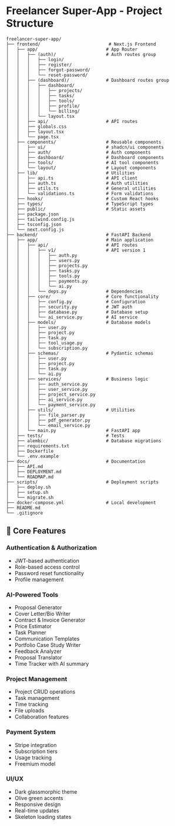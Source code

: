 # Freelancer Super-App - Project Structure

```
freelancer-super-app/
├── frontend/                          # Next.js Frontend
│   ├── app/                          # App Router
│   │   ├── (auth)/                   # Auth routes group
│   │   │   ├── login/
│   │   │   ├── register/
│   │   │   ├── forgot-password/
│   │   │   └── reset-password/
│   │   ├── (dashboard)/              # Dashboard routes group
│   │   │   ├── dashboard/
│   │   │   │   ├── projects/
│   │   │   │   ├── tasks/
│   │   │   │   ├── tools/
│   │   │   │   ├── profile/
│   │   │   │   └── billing/
│   │   │   └── layout.tsx
│   │   ├── api/                      # API routes
│   │   ├── globals.css
│   │   ├── layout.tsx
│   │   └── page.tsx
│   ├── components/                   # Reusable components
│   │   ├── ui/                       # shadcn/ui components
│   │   ├── auth/                     # Auth components
│   │   ├── dashboard/                # Dashboard components
│   │   ├── tools/                    # AI tool components
│   │   └── layout/                   # Layout components
│   ├── lib/                          # Utilities
│   │   ├── api.ts                    # API client
│   │   ├── auth.ts                   # Auth utilities
│   │   ├── utils.ts                  # General utilities
│   │   └── validations.ts            # Form validations
│   ├── hooks/                        # Custom React hooks
│   ├── types/                        # TypeScript types
│   ├── public/                       # Static assets
│   ├── package.json
│   ├── tailwind.config.js
│   ├── tsconfig.json
│   └── next.config.js
├── backend/                          # FastAPI Backend
│   ├── app/                          # Main application
│   │   ├── api/                      # API routes
│   │   │   ├── v1/                   # API version 1
│   │   │   │   ├── auth.py
│   │   │   │   ├── users.py
│   │   │   │   ├── projects.py
│   │   │   │   ├── tasks.py
│   │   │   │   ├── tools.py
│   │   │   │   ├── payments.py
│   │   │   │   └── ai.py
│   │   │   └── deps.py               # Dependencies
│   │   ├── core/                     # Core functionality
│   │   │   ├── config.py             # Configuration
│   │   │   ├── security.py           # JWT auth
│   │   │   ├── database.py           # Database setup
│   │   │   └── ai_service.py         # AI service
│   │   ├── models/                   # Database models
│   │   │   ├── user.py
│   │   │   ├── project.py
│   │   │   ├── task.py
│   │   │   ├── tool_usage.py
│   │   │   └── subscription.py
│   │   ├── schemas/                  # Pydantic schemas
│   │   │   ├── user.py
│   │   │   ├── project.py
│   │   │   ├── task.py
│   │   │   └── ai.py
│   │   ├── services/                 # Business logic
│   │   │   ├── auth_service.py
│   │   │   ├── user_service.py
│   │   │   ├── project_service.py
│   │   │   ├── ai_service.py
│   │   │   └── payment_service.py
│   │   ├── utils/                    # Utilities
│   │   │   ├── file_parser.py
│   │   │   ├── pdf_generator.py
│   │   │   └── email_service.py
│   │   └── main.py                   # FastAPI app
│   ├── tests/                        # Tests
│   ├── alembic/                      # Database migrations
│   ├── requirements.txt
│   ├── Dockerfile
│   └── .env.example
├── docs/                             # Documentation
│   ├── API.md
│   ├── DEPLOYMENT.md
│   └── ROADMAP.md
├── scripts/                          # Deployment scripts
│   ├── deploy.sh
│   ├── setup.sh
│   └── migrate.sh
├── docker-compose.yml                # Local development
├── README.md
└── .gitignore
```

## 🎯 Core Features

### Authentication & Authorization
- JWT-based authentication
- Role-based access control
- Password reset functionality
- Profile management

### AI-Powered Tools
- Proposal Generator
- Cover Letter/Bio Writer
- Contract & Invoice Generator
- Price Estimator
- Task Planner
- Communication Templates
- Portfolio Case Study Writer
- Feedback Analyzer
- Proposal Translator
- Time Tracker with AI summary

### Project Management
- Project CRUD operations
- Task management
- Time tracking
- File uploads
- Collaboration features

### Payment System
- Stripe integration
- Subscription tiers
- Usage tracking
- Freemium model

### UI/UX
- Dark glassmorphic theme
- Olive green accents
- Responsive design
- Real-time updates
- Skeleton loading states
